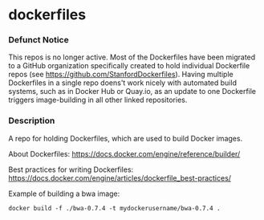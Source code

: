# dockerfiles

### Defunct Notice
This repos is no longer active. Most of the Dockerfiles have been migrated to a GitHub organization specifically created to hold individual Dockerfile repos (see https://github.com/StanfordDockerfiles). Having multiple Dockerfiles in a single repo doens't work nicely with automated build systems, such as in Docker Hub or Quay.io, as an update to one Dockerfile triggers image-building in all other linked repositories. 


### Description
A repo for holding Dockerfiles, which are used to build Docker images.

About Dockerfiles: https://docs.docker.com/engine/reference/builder/

Best practices for writing Dockerfiles: https://docs.docker.com/engine/articles/dockerfile_best-practices/

Example of building a bwa image:
  
`docker build -f ./bwa-0.7.4 -t mydockerusername/bwa-0.7.4 .`
